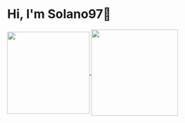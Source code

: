 # Hi, I'm Solano97👋
<a href="https://github.com/Solanito97/github-readme-stats">
  <img height=190 align="center" src="https://github-readme-stats.vercel.app/api?username=Solanito97&show_icons=true&theme=radical" />
</a>
<a href="https://github.com/anuraghazra/convoychat">
  <img height=200 align="center" src="https://github-readme-stats.vercel.app/api/top-langs?username=Solanito97&show_icons=true&theme=radical&layout=compact&langs_count=8&card_width=320" />
</a>
